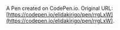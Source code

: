 # 

A Pen created on CodePen.io. Original URL: [https://codepen.io/elidakirigo/pen/rrgLxW](https://codepen.io/elidakirigo/pen/rrgLxW).

